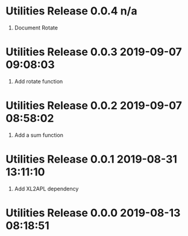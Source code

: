 # Utilities Release 0.0.4 n/a                
1. Document Rotate

# Utilities Release 0.0.3 2019-09-07 09:08:03
1. Add rotate function

# Utilities Release 0.0.2 2019-09-07 08:58:02
1. Add a sum function

# Utilities Release 0.0.1 2019-08-31 13:11:10
1. Add XL2APL dependency

# Utilities Release 0.0.0 2019-08-13 08:18:51
